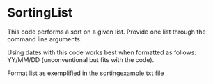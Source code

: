 # SortingList

This code performs a sort on a given list. Provide one list through the command line arguments.

Using dates with this code works best when formatted as follows: YY/MM/DD (unconventional but fits with the code).  

Format list as exemplified in the sortingexample.txt file